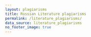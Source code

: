 ```yaml
---
layout: plagiarisms
title: Russian Literature plagiarisms
permalink: /literature_plagiarisms/
data_source: literature_plagiarisms
no_footer_image: true
---
```

